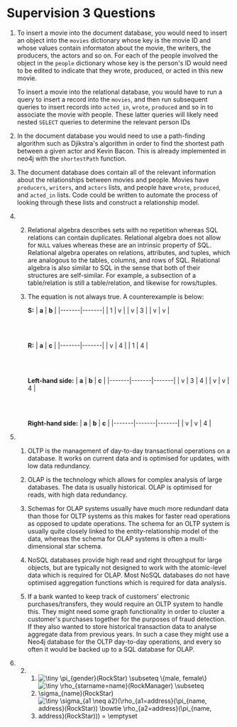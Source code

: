 # Supervision 3 Questions

1.
    To insert a movie into the document database, you would need to insert an object into the `movies` dictionary whose key is the movie ID and whose values contain informaton about the movie, the writers, the producers, the actors and so on. For each of the people involved the object in the `people` dictionary whose key is the person's ID would need to be edited to indicate that they wrote, produced, or acted in this new movie.

    To insert a movie into the relational database, you would have to run a query to insert a record into the `movies`, and then run subsequent queries to insert records into `acted_in`, `wrote`, `produced` and so in to associate the movie with people. These latter queries will likely need nested `SELECT` queries to determine the relevant person IDs

2.
    In the document database you would need to use a path-finding algorithm such as Djikstra's algorithm in order to find the shortest path between a given actor and Kevin Bacon. This is already implemented in neo4j with the `shortestPath` function.

3. The document database does contain all of the relevant information about the relationships between movies and people. Movies have `producers`, `writers`, and `actors` lists, and people have `wrote`, `produced`, and `acted_in` lists. Code could be written to automate the process of looking through these lists and construct a relationship model.

4.
    2. Relational algebra describes sets with no repetition whereas SQL relations can contain duplicates. Relational algebra does not allow for `NULL` values whereas these are an intrinsic property of SQL. Relational algebra operates on relations, attributes, and tuples, which are analogous to the tables, columns, and rows of SQL. Relational algebra is also similar to SQL in the sense that both of their structures are self-similar. For example, a subsection of a table/relation is still a table/relation, and likewise for rows/tuples.

    3. The equation is not always true. A counterexample is below:
        
        **S:**
        | **a** | **b** |
        |-------|-------|
        |   1   |   v   |
        |   v   |   3   |
        |   v   |   v   |
        
        <br /><br />

        **R:**
        | **a** | **c** |
        |-------|-------|
        |   v   |   4   |
        |   1   |   4   |

        <br /><br />

        **Left-hand side:**
        | **a** | **b** | **c** |
        |-------|-------|-------|
        |   v   |   3   |   4   |
        |   v   |   v   |   4   |

        <br /><br />

        **Right-hand side:**
        | **a** | **b** | **c** |
        |-------|-------|-------|
        |   v   |   v   |   4   |

5.
    1. OLTP is the management of day-to-day transactional operations on a database. It works on current data and is optimised for updates, with low data redundancy.

    2. OLAP is the technology which allows for complex analysis of large databases. The data is usually historical. OLAP is optimised for reads, with high data redundancy.

    3. Schemas for OLAP systems usually have much more redundant data than those for OLTP systems as this makes for faster read operations as opposed to update operations. The schema for an OLTP system is usually quite closely linked to the entity-relationship model of the data, whereas the schema for OLAP systems is often a multi-dimensional star schema.

    4. NoSQL databases provide high read and right throughput for large objects, but are typically not designed to work with the atomic-level data which is required for OLAP. Most NoSQL databases do not have optimised aggregation functions which is required for data analysis.

    5. If a bank wanted to keep track of customers' electronic purchases/transfers, they would require an OLTP system to handle this. They might need some graph functionality in order to cluster a customer's purchases together for the purposes of fraud detection. If they also wanted to store historical transaction data to analyse aggregate data from previous years. In such a case they might use a Neo4j database for the OLTP day-to-day operations, and every so often it would be backed up to a SQL database for OLAP.

6.
    2.
        1. <img src="https://latex.codecogs.com/svg.latex?\tiny&space;\pi_{gender}(RockStar)&space;\subseteq&space;\{male,&space;female\}" title="\tiny \pi_{gender}(RockStar) \subseteq \{male, female\}" />

        2. <img src="https://latex.codecogs.com/svg.latex?\tiny&space;\rho_{starname=name}(RockManager)&space;\subseteq&space;\sigma_{name}(RockStar)" title="\tiny \rho_{starname=name}(RockManager) \subseteq \sigma_{name}(RockStar)" />

        3. <img src="https://latex.codecogs.com/svg.latex?\tiny&space;\sigma_{a1&space;\neq&space;a2}(\rho_{a1=address}(\pi_{name,&space;address}(RockStar))&space;\bowtie&space;\rho_{a2=address}(\pi_{name,&space;address}(RockStar)))&space;=&space;\emptyset" title="\tiny \sigma_{a1 \neq a2}(\rho_{a1=address}(\pi_{name, address}(RockStar)) \bowtie \rho_{a2=address}(\pi_{name, address}(RockStar))) = \emptyset" />
